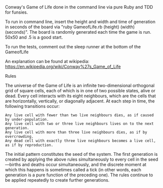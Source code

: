 Conway's Game of Life done in the command line via pure Ruby and TDD for funsies.

To run in command line, insert the height and width and time of generation in seconds of the board via "ruby GameofLife.rb (height) (width) (seconds)". The board is randomly generated each time the game is run. 50x50 and .5 is a good start.

To run the tests, comment out the sleep runner at the bottom of the GameofLife

An explanation can be found at wikipedia: https://en.wikipedia.org/wiki/Conway%27s_Game_of_Life

Rules

The universe of the Game of Life is an infinite two-dimensional orthogonal grid of square cells, each of which is in one of two possible states, alive or dead. Every cell interacts with its eight neighbours, which are the cells that are horizontally, vertically, or diagonally adjacent. At each step in time, the following transitions occur:

    Any live cell with fewer than two live neighbours dies, as if caused by under-population.
    Any live cell with two or three live neighbours lives on to the next generation.
    Any live cell with more than three live neighbours dies, as if by overcrowding.
    Any dead cell with exactly three live neighbours becomes a live cell, as if by reproduction.


The initial pattern constitutes the seed of the system. The first generation is created by applying the above rules simultaneously to every cell in the seed—births and deaths occur simultaneously, and the discrete moment at which this happens is sometimes called a tick (in other words, each generation is a pure function of the preceding one). The rules continue to be applied repeatedly to create further generations.
